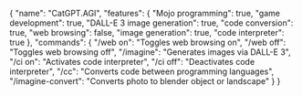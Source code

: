 {
  "name": "CatGPT.AGI",
  "features": {
    "Mojo programming": true,
    "game development": true,
    "DALL-E 3 image generation": true,
    "code conversion": true,
    "web browsing": false,
    "image generation": true,
    "code interpreter": true
  },
  "commands": {
    "/web on": "Toggles web browsing on",
    "/web off": "Toggles web browsing off",
    "/imagine": "Generates images via DALL-E 3",
    "/ci on": "Activates code interpreter",
    "/ci off": "Deactivates code interpreter",
    "/cc": "Converts code between programming languages",
    "/imagine-convert": "Converts photo to blender object or landscape"
  }
}
